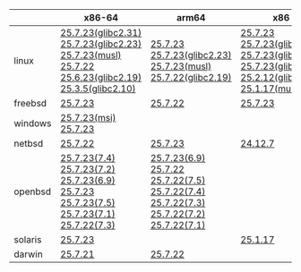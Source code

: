 ||x86-64|arm64|x86|ppc64le|armv7|armel|
| --- | --- | --- | --- | --- | --- | --- |
|linux|[25.7.23(glibc2.31)](https://github.com/roswell/sbcl_head/releases/download/25.7.23/sbcl-25.7.23-x86-64-linux-glibc2.31-binary.tar.bz2)<br />[25.7.23(glibc2.23)](https://github.com/roswell/sbcl_head/releases/download/25.7.23/sbcl-25.7.23-x86-64-linux-glibc2.23-binary.tar.bz2)<br />[25.7.23(musl)](https://github.com/roswell/sbcl_head/releases/download/25.7.23/sbcl-25.7.23-x86-64-linux-musl-binary.tar.bz2)<br />[25.7.22](https://github.com/roswell/sbcl_head/releases/download/25.7.22/sbcl-25.7.22-x86-64-linux-binary.tar.bz2)<br />[25.6.23(glibc2.19)](https://github.com/roswell/sbcl_head/releases/download/25.6.23/sbcl-25.6.23-x86-64-linux-glibc2.19-binary.tar.bz2)<br />[25.3.5(glibc2.10)](https://github.com/roswell/sbcl_head/releases/download/25.3.5/sbcl-25.3.5-x86-64-linux-glibc2.10-binary.tar.bz2)<br />|[25.7.23](https://github.com/roswell/sbcl_head/releases/download/25.7.23/sbcl-25.7.23-arm64-linux-binary.tar.bz2)<br />[25.7.23(glibc2.23)](https://github.com/roswell/sbcl_head/releases/download/25.7.23/sbcl-25.7.23-arm64-linux-glibc2.23-binary.tar.bz2)<br />[25.7.23(musl)](https://github.com/roswell/sbcl_head/releases/download/25.7.23/sbcl-25.7.23-arm64-linux-musl-binary.tar.bz2)<br />[25.7.22(glibc2.19)](https://github.com/roswell/sbcl_head/releases/download/25.7.22/sbcl-25.7.22-arm64-linux-glibc2.19-binary.tar.bz2)<br />|[25.7.23](https://github.com/roswell/sbcl_head/releases/download/25.7.23/sbcl-25.7.23-x86-linux-binary.tar.bz2)<br />[25.7.23(glibc2.31)](https://github.com/roswell/sbcl_head/releases/download/25.7.23/sbcl-25.7.23-x86-linux-glibc2.31-binary.tar.bz2)<br />[25.7.23(glibc2.23)](https://github.com/roswell/sbcl_head/releases/download/25.7.23/sbcl-25.7.23-x86-linux-glibc2.23-binary.tar.bz2)<br />[25.7.23(glibc2.19)](https://github.com/roswell/sbcl_head/releases/download/25.7.23/sbcl-25.7.23-x86-linux-glibc2.19-binary.tar.bz2)<br />[25.2.12(glibc2.10)](https://github.com/roswell/sbcl_head/releases/download/25.2.12/sbcl-25.2.12-x86-linux-glibc2.10-binary.tar.bz2)<br />[25.1.17(musl)](https://github.com/roswell/sbcl_head/releases/download/25.1.17/sbcl-25.1.17-x86-linux-musl-binary.tar.bz2)<br />|[25.7.23](https://github.com/roswell/sbcl_head/releases/download/25.7.23/sbcl-25.7.23-ppc64le-linux-binary.tar.bz2)<br />[25.7.23(glibc2.19)](https://github.com/roswell/sbcl_head/releases/download/25.7.23/sbcl-25.7.23-ppc64le-linux-glibc2.19-binary.tar.bz2)<br />[25.7.22(glibc2.23)](https://github.com/roswell/sbcl_head/releases/download/25.7.22/sbcl-25.7.22-ppc64le-linux-glibc2.23-binary.tar.bz2)<br />|[25.7.22](https://github.com/roswell/sbcl_head/releases/download/25.7.22/sbcl-25.7.22-armv7-linux-binary.tar.bz2)<br />|[25.1.17](https://github.com/roswell/sbcl_head/releases/download/25.1.17/sbcl-25.1.17-armel-linux-binary.tar.bz2)<br />|
|freebsd|[25.7.23](https://github.com/roswell/sbcl_head/releases/download/25.7.23/sbcl-25.7.23-x86-64-freebsd-binary.tar.bz2)<br />|[25.7.22](https://github.com/roswell/sbcl_head/releases/download/25.7.22/sbcl-25.7.22-arm64-freebsd-binary.tar.bz2)<br />|[25.7.23](https://github.com/roswell/sbcl_head/releases/download/25.7.23/sbcl-25.7.23-x86-freebsd-binary.tar.bz2)<br />||||
|windows|[25.7.23(msi)](https://github.com/roswell/sbcl_head/releases/download/25.7.23/sbcl-25.7.23-x86-64-windows-binary.msi)<br />[25.7.23](https://github.com/roswell/sbcl_head/releases/download/25.7.23/sbcl-25.7.23-x86-64-windows-binary.tar.bz2)<br />||||||
|netbsd|[25.7.22](https://github.com/roswell/sbcl_head/releases/download/25.7.22/sbcl-25.7.22-x86-64-netbsd-binary.tar.bz2)<br />|[25.7.23](https://github.com/roswell/sbcl_head/releases/download/25.7.23/sbcl-25.7.23-arm64-netbsd-binary.tar.bz2)<br />|[24.12.7](https://github.com/roswell/sbcl_head/releases/download/24.12.7/sbcl-24.12.7-x86-netbsd-binary.tar.bz2)<br />||||
|openbsd|[25.7.23(7.4)](https://github.com/roswell/sbcl_head/releases/download/25.7.23/sbcl-25.7.23-x86-64-openbsd-7.4-binary.tar.bz2)<br />[25.7.23(7.2)](https://github.com/roswell/sbcl_head/releases/download/25.7.23/sbcl-25.7.23-x86-64-openbsd-7.2-binary.tar.bz2)<br />[25.7.23(6.9)](https://github.com/roswell/sbcl_head/releases/download/25.7.23/sbcl-25.7.23-x86-64-openbsd-6.9-binary.tar.bz2)<br />[25.7.23](https://github.com/roswell/sbcl_head/releases/download/25.7.23/sbcl-25.7.23-x86-64-openbsd-binary.tar.bz2)<br />[25.7.23(7.5)](https://github.com/roswell/sbcl_head/releases/download/25.7.23/sbcl-25.7.23-x86-64-openbsd-7.5-binary.tar.bz2)<br />[25.7.23(7.1)](https://github.com/roswell/sbcl_head/releases/download/25.7.23/sbcl-25.7.23-x86-64-openbsd-7.1-binary.tar.bz2)<br />[25.7.22(7.3)](https://github.com/roswell/sbcl_head/releases/download/25.7.22/sbcl-25.7.22-x86-64-openbsd-7.3-binary.tar.bz2)<br />|[25.7.23(6.9)](https://github.com/roswell/sbcl_head/releases/download/25.7.23/sbcl-25.7.23-arm64-openbsd-6.9-binary.tar.bz2)<br />[25.7.22](https://github.com/roswell/sbcl_head/releases/download/25.7.22/sbcl-25.7.22-arm64-openbsd-binary.tar.bz2)<br />[25.7.22(7.5)](https://github.com/roswell/sbcl_head/releases/download/25.7.22/sbcl-25.7.22-arm64-openbsd-7.5-binary.tar.bz2)<br />[25.7.22(7.4)](https://github.com/roswell/sbcl_head/releases/download/25.7.22/sbcl-25.7.22-arm64-openbsd-7.4-binary.tar.bz2)<br />[25.7.22(7.3)](https://github.com/roswell/sbcl_head/releases/download/25.7.22/sbcl-25.7.22-arm64-openbsd-7.3-binary.tar.bz2)<br />[25.7.22(7.2)](https://github.com/roswell/sbcl_head/releases/download/25.7.22/sbcl-25.7.22-arm64-openbsd-7.2-binary.tar.bz2)<br />[25.7.22(7.1)](https://github.com/roswell/sbcl_head/releases/download/25.7.22/sbcl-25.7.22-arm64-openbsd-7.1-binary.tar.bz2)<br />|||||
|solaris|[25.7.23](https://github.com/roswell/sbcl_head/releases/download/25.7.23/sbcl-25.7.23-x86-64-solaris-binary.tar.bz2)<br />||[25.1.17](https://github.com/roswell/sbcl_head/releases/download/25.1.17/sbcl-25.1.17-x86-solaris-binary.tar.bz2)<br />||||
|darwin|[25.7.21](https://github.com/roswell/sbcl_head/releases/download/25.7.21/sbcl-25.7.21-x86-64-darwin-binary.tar.bz2)<br />|[25.7.22](https://github.com/roswell/sbcl_head/releases/download/25.7.22/sbcl-25.7.22-arm64-darwin-binary.tar.bz2)<br />|||||
